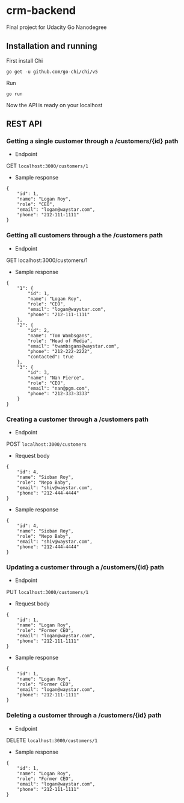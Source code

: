 # crm-backend
Final project for Udacity Go Nanodegree

## Installation and running

First install Chi

`go get -u github.com/go-chi/chi/v5`

Run

`go run`

Now the API is ready on your localhost

## REST API

### Getting a single customer through a /customers/{id} path

- Endpoint

GET `localhost:3000/customers/1`

- Sample response

```
{
    "id": 1,
    "name": "Logan Roy",
    "role": "CEO",
    "email": "logan@waystar.com",
    "phone": "212-111-1111"
}
```

### Getting all customers through a the /customers path

- Endpoint

GET localhost:3000/customers/1

- Sample response

```
{
    "1": {
        "id": 1,
        "name": "Logan Roy",
        "role": "CEO",
        "email": "logan@waystar.com",
        "phone": "212-111-1111"
    },
    "2": {
        "id": 2,
        "name": "Tom Wambsgans",
        "role": "Head of Media",
        "email": "twambsgans@waystar.com",
        "phone": "212-222-2222",
        "contacted": true
    },
    "3": {
        "id": 3,
        "name": "Nan Pierce",
        "role": "CEO",
        "email": "nan@pgm.com",
        "phone": "212-333-3333"
    }
}
```

### Creating a customer through a /customers path

- Endpoint

POST `localhost:3000/customers`

- Request body

```
{
    "id": 4,
    "name": "Sioban Roy",
    "role": "Nepo Baby",
    "email": "shiv@waystar.com",
    "phone": "212-444-4444"
}
```

- Sample response

```
{
    "id": 4,
    "name": "Sioban Roy",
    "role": "Nepo Baby",
    "email": "shiv@waystar.com",
    "phone": "212-444-4444"
}
```

### Updating a customer through a /customers/{id} path

- Endpoint

PUT `localhost:3000/customers/1`

- Request body

```
{
    "id": 1,
    "name": "Logan Roy",
    "role": "Former CEO",
    "email": "logan@waystar.com",
    "phone": "212-111-1111"
}
```

- Sample response

```
{
    "id": 1,
    "name": "Logan Roy",
    "role": "Former CEO",
    "email": "logan@waystar.com",
    "phone": "212-111-1111"
}
```

### Deleting a customer through a /customers/{id} path

- Endpoint

DELETE `localhost:3000/customers/1`

- Sample response

```
{
    "id": 1,
    "name": "Logan Roy",
    "role": "Former CEO",
    "email": "logan@waystar.com",
    "phone": "212-111-1111"
}
```